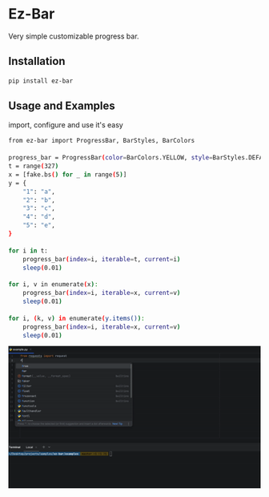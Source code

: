 
# Ez-Bar

Very simple customizable progress bar.

## Installation
```bash
pip install ez-bar
```

## Usage and Examples

import, configure and use it's easy
```bash
from ez-bar import ProgressBar, BarStyles, BarColors
    
progress_bar = ProgressBar(color=BarColors.YELLOW, style=BarStyles.DEFAULT, show_fractions=True)
t = range(327)
x = [fake.bs() for _ in range(5)]
y = {
    "1": "a",
    "2": "b",
    "3": "c",
    "4": "d",
    "5": "e",
}

for i in t:
    progress_bar(index=i, iterable=t, current=i)
    sleep(0.01)

for i, v in enumerate(x):
    progress_bar(index=i, iterable=x, current=v)
    sleep(0.01)

for i, (k, v) in enumerate(y.items()):
    progress_bar(index=i, iterable=x, current=v)
    sleep(0.01)
```

![example](https://raw.githubusercontent.com/kdrkrgz/ez-bar/master/docs/gifs/example.gif)